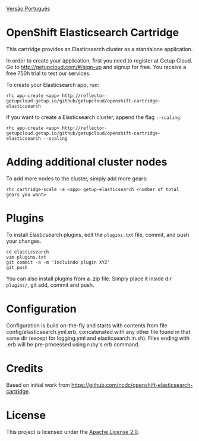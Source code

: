 [Versão Português](https://github.com/getupcloud/openshift-elasticsearch-cartridge/blob/master/README_pt.md)

OpenShift Elasticsearch Cartridge
=================================
This cartridge provides an Elasticsearch cluster as a standalone application.

In order to create your application, first you need to register at Getup Cloud.
Go to http://getupcloud.com/#/sign-up and signup for free.
You receive a free 750h trial to test our services.

To create your Elasticsearch app, run:

    rhc app-create <app> http://reflector-getupcloud.getup.io/github/getupcloud/openshift-cartridge-elasticsearch

If you want to create a Elasticsearch cluster, append the flag `--scaling`:

    rhc app-create <app> http://reflector-getupcloud.getup.io/github/getupcloud/openshift-cartridge-elasticsearch --scaling

Adding additional cluster nodes
===============================
To add more nodes to the cluster, simply add more gears:

    rhc cartridge-scale -a <app> getup-elasticsearch <number of total gears you want>


Plugins
=======
To install Elasticsearch plugins, edit the `plugins.txt` file, commit, and push your changes.

    cd elasticsearch
    vim plugins.txt
    git commit -a -m 'Incluindo plugin XYZ'
    git push

You can also install plugins from a .zip file. Simply place it inside dir `plugins/`, git add, commit and push.

Configuration
=============

Configuration is build on-the-fly and starts with contents from file
config/elasticsearch.yml.erb, concatenated with any other file found in that
same dir (except for logging.yml and elasticsearch.in.sh). Files ending with
.erb will be pre-processed using ruby's erb command.

Credits
=======
Based on initial work from https://github.com/ncdc/openshift-elasticsearch-cartridge.

License
=======
This project is licensed under the [Apache License 2.0](http://www.apache.org/licenses/LICENSE-2.0.html).
